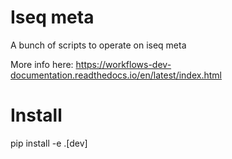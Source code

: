 # Iseq meta

A bunch of scripts to operate on iseq meta

More info here: https://workflows-dev-documentation.readthedocs.io/en/latest/index.html

# Install

pip install -e .[dev]
